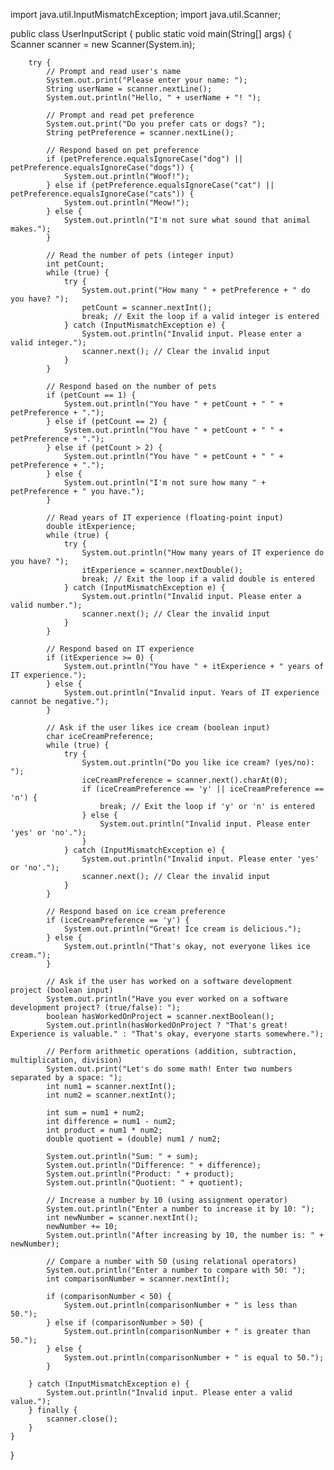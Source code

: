 import java.util.InputMismatchException;
import java.util.Scanner;

public class UserInputScript {
    public static void main(String[] args) {
        Scanner scanner = new Scanner(System.in);

        try {
            // Prompt and read user's name
            System.out.print("Please enter your name: ");
            String userName = scanner.nextLine();
            System.out.println("Hello, " + userName + "! ");

            // Prompt and read pet preference
            System.out.print("Do you prefer cats or dogs? ");
            String petPreference = scanner.nextLine();

            // Respond based on pet preference
            if (petPreference.equalsIgnoreCase("dog") || petPreference.equalsIgnoreCase("dogs")) {
                System.out.println("Woof!");
            } else if (petPreference.equalsIgnoreCase("cat") || petPreference.equalsIgnoreCase("cats")) {
                System.out.println("Meow!");
            } else {
                System.out.println("I'm not sure what sound that animal makes.");
            }

            // Read the number of pets (integer input)
            int petCount;
            while (true) {
                try {
                    System.out.print("How many " + petPreference + " do you have? ");
                    petCount = scanner.nextInt();
                    break; // Exit the loop if a valid integer is entered
                } catch (InputMismatchException e) {
                    System.out.println("Invalid input. Please enter a valid integer.");
                    scanner.next(); // Clear the invalid input
                }
            }

            // Respond based on the number of pets
            if (petCount == 1) {
                System.out.println("You have " + petCount + " " + petPreference + ".");
            } else if (petCount == 2) {
                System.out.println("You have " + petCount + " " + petPreference + ".");
            } else if (petCount > 2) {
                System.out.println("You have " + petCount + " " + petPreference + ".");
            } else {
                System.out.println("I'm not sure how many " + petPreference + " you have.");
            }

            // Read years of IT experience (floating-point input)
            double itExperience;
            while (true) {
                try {
                    System.out.println("How many years of IT experience do you have? ");
                    itExperience = scanner.nextDouble();
                    break; // Exit the loop if a valid double is entered
                } catch (InputMismatchException e) {
                    System.out.println("Invalid input. Please enter a valid number.");
                    scanner.next(); // Clear the invalid input
                }
            }

            // Respond based on IT experience
            if (itExperience >= 0) {
                System.out.println("You have " + itExperience + " years of IT experience.");
            } else {
                System.out.println("Invalid input. Years of IT experience cannot be negative.");
            }

            // Ask if the user likes ice cream (boolean input)
            char iceCreamPreference;
            while (true) {
                try {
                    System.out.println("Do you like ice cream? (yes/no): ");
                    iceCreamPreference = scanner.next().charAt(0);
                    if (iceCreamPreference == 'y' || iceCreamPreference == 'n') {
                        break; // Exit the loop if 'y' or 'n' is entered
                    } else {
                        System.out.println("Invalid input. Please enter 'yes' or 'no'.");
                    }
                } catch (InputMismatchException e) {
                    System.out.println("Invalid input. Please enter 'yes' or 'no'.");
                    scanner.next(); // Clear the invalid input
                }
            }

            // Respond based on ice cream preference
            if (iceCreamPreference == 'y') {
                System.out.println("Great! Ice cream is delicious.");
            } else {
                System.out.println("That's okay, not everyone likes ice cream.");
            }

            // Ask if the user has worked on a software development project (boolean input)
            System.out.println("Have you ever worked on a software development project? (true/false): ");
            boolean hasWorkedOnProject = scanner.nextBoolean();
            System.out.println(hasWorkedOnProject ? "That's great! Experience is valuable." : "That's okay, everyone starts somewhere.");

            // Perform arithmetic operations (addition, subtraction, multiplication, division)
            System.out.print("Let's do some math! Enter two numbers separated by a space: ");
            int num1 = scanner.nextInt();
            int num2 = scanner.nextInt();

            int sum = num1 + num2;
            int difference = num1 - num2;
            int product = num1 * num2;
            double quotient = (double) num1 / num2;

            System.out.println("Sum: " + sum);
            System.out.println("Difference: " + difference);
            System.out.println("Product: " + product);
            System.out.println("Quotient: " + quotient);

            // Increase a number by 10 (using assignment operator)
            System.out.println("Enter a number to increase it by 10: ");
            int newNumber = scanner.nextInt();
            newNumber += 10;
            System.out.println("After increasing by 10, the number is: " + newNumber);

            // Compare a number with 50 (using relational operators)
            System.out.println("Enter a number to compare with 50: ");
            int comparisonNumber = scanner.nextInt();

            if (comparisonNumber < 50) {
                System.out.println(comparisonNumber + " is less than 50.");
            } else if (comparisonNumber > 50) {
                System.out.println(comparisonNumber + " is greater than 50.");
            } else {
                System.out.println(comparisonNumber + " is equal to 50.");
            }

        } catch (InputMismatchException e) {
            System.out.println("Invalid input. Please enter a valid value.");
        } finally {
            scanner.close();
        }
    }
}
